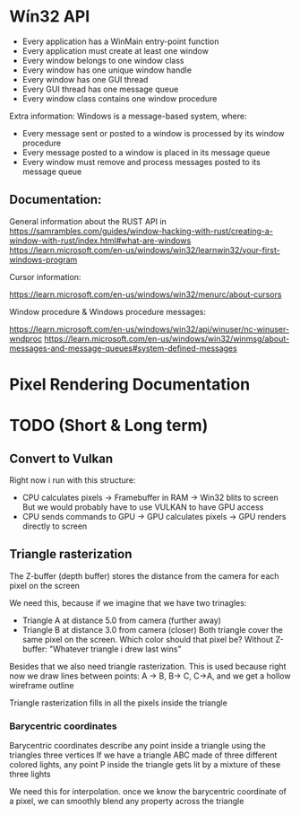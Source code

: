 # Wín32 API
- Every application has a WinMain entry-point function
- Every application must create at least one window
- Every window belongs to one window class
- Every window has one unique window handle
- Every window has one GUI thread
- Every GUI thread has one message queue
- Every window class contains one window procedure

Extra information: Windows is a message-based system, where:

- Every message sent or posted to a window is processed by its window procedure
- Every message posted to a window is placed in its message queue
- Every window must remove and process messages posted to its message queue



## Documentation:

General information about the RUST API in 
https://samrambles.com/guides/window-hacking-with-rust/creating-a-window-with-rust/index.html#what-are-windows
https://learn.microsoft.com/en-us/windows/win32/learnwin32/your-first-windows-program

Cursor information:

https://learn.microsoft.com/en-us/windows/win32/menurc/about-cursors  

Window procedure & Windows procedure messages:

https://learn.microsoft.com/en-us/windows/win32/api/winuser/nc-winuser-wndproc
https://learn.microsoft.com/en-us/windows/win32/winmsg/about-messages-and-message-queues#system-defined-messages


# Pixel Rendering Documentation

# TODO (Short & Long term)
## Convert to Vulkan
Right now i run with this structure:
- CPU calculates pixels → Framebuffer in RAM → Win32 blits to screen
But we would probably have to use VULKAN to have GPU access
- CPU sends commands to GPU → GPU calculates pixels → GPU renders directly to screen

## Triangle rasterization
The Z-buffer (depth buffer) stores the distance from the camera for each pixel on the screen

We need this, because if we imagine that we have two trinagles:
- Triangle A at distance 5.0 from camera (further away)
- Triangle B at distance 3.0 from camera (closer)
Both triangle cover the same pixel on the screen. Which color should that pixel be?
Without Z-buffer: "Whatever triangle i drew last wins"

Besides that we also need triangle rasterization. This is used because right now we draw lines between points: A -> B, B-> C, C->A, and we get a hollow wireframe outline


Triangle rasterization fills in all the pixels inside the triangle 

### Barycentric coordinates
Barycentric coordinates describe any point inside a triangle using the triangles three vertices
If we have a triangle ABC made of three different colored lights, any point P inside the triangle gets lit by a mixture of these three lights

We need this for interpolation. once we know the barycentric coordinate of a pixel, we can smoothly blend any property across the triangle 